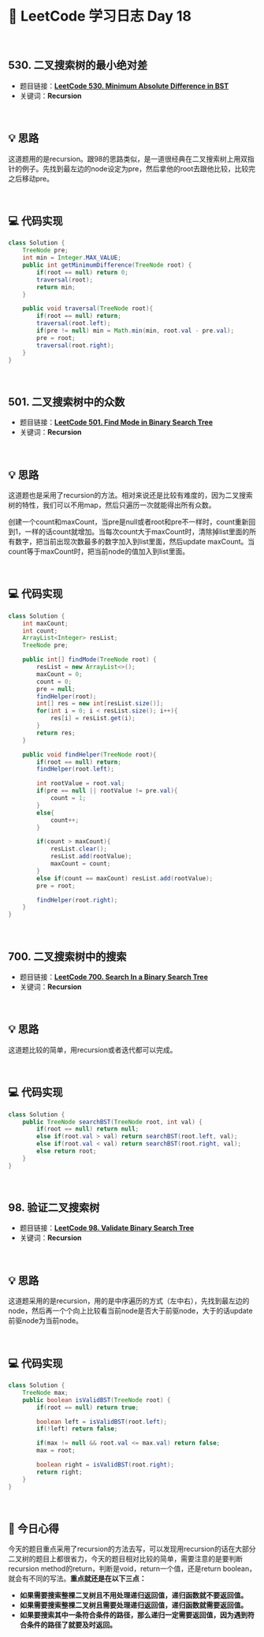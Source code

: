 # 📝 LeetCode 学习日志 Day 18

<br>

## 530. 二叉搜索树的最小绝对差
- 题目链接：[**LeetCode 530. Minimum Absolute Difference in BST**](https://leetcode.com/problems/minimum-absolute-difference-in-bst/)
- 关键词：**Recursion**  

<br>

## 💡 思路
这道题用的是recursion。跟98的思路类似，是一道很经典在二叉搜索树上用双指针的例子。先找到最左边的node设定为pre，然后拿他的root去跟他比较，比较完之后移动pre。

<br>

## 💻 代码实现
```java
class Solution {
    TreeNode pre;
    int min = Integer.MAX_VALUE;
    public int getMinimumDifference(TreeNode root) {
        if(root == null) return 0;
        traversal(root);
        return min;
    }

    public void traversal(TreeNode root){
        if(root == null) return;
        traversal(root.left);
        if(pre != null) min = Math.min(min, root.val - pre.val);
        pre = root;
        traversal(root.right);
    }
}
```

<br>

## 501. 二叉搜索树中的众数
- 题目链接：[**LeetCode 501. Find Mode in Binary Search Tree**](https://leetcode.com/problems/find-mode-in-binary-search-tree/)
- 关键词：**Recursion**

<br>

## 💡 思路
这道题也是采用了recursion的方法。相对来说还是比较有难度的，因为二叉搜索树的特性，我们可以不用map，然后只遍历一次就能得出所有众数。

创建一个count和maxCount，当pre是null或者root和pre不一样时，count重新回到1，一样的话count就增加。当每次count大于maxCount时，清除掉list里面的所有数字，把当前出现次数最多的数字加入到list里面，然后update maxCount。当count等于maxCount时，把当前node的值加入到list里面。


<br>

## 💻 代码实现
```java
class Solution {
    int maxCount;
    int count;
    ArrayList<Integer> resList;
    TreeNode pre;

    public int[] findMode(TreeNode root) {
        resList = new ArrayList<>();
        maxCount = 0; 
        count = 0;
        pre = null;
        findHelper(root);
        int[] res = new int[resList.size()];
        for(int i = 0; i < resList.size(); i++){
            res[i] = resList.get(i);
        }
        return res;
    }

    public void findHelper(TreeNode root){
        if(root == null) return;
        findHelper(root.left);

        int rootValue = root.val;
        if(pre == null || rootValue != pre.val){
            count = 1;
        }
        else{
            count++;
        }

        if(count > maxCount){
            resList.clear();
            resList.add(rootValue);
            maxCount = count;
        }
        else if(count == maxCount) resList.add(rootValue);
        pre = root;

        findHelper(root.right);
    }
}
```

<br>

## 700. 二叉搜索树中的搜索
- 题目链接：[**LeetCode 700. Search In a Binary Search Tree**](https://leetcode.com/problems/search-in-a-binary-search-tree/)
- 关键词：**Recursion**

<br>

## 💡 思路
这道题比较的简单，用recursion或者迭代都可以完成。

<br>

## 💻 代码实现
```java
class Solution {
    public TreeNode searchBST(TreeNode root, int val) {
        if(root == null) return null;
        else if(root.val > val) return searchBST(root.left, val);
        else if(root.val < val) return searchBST(root.right, val);
        else return root;
    }
}
```

<br>

## 98. 验证二叉搜索树
- 题目链接：[**LeetCode 98. Validate Binary Search Tree**](https://leetcode.com/problems/validate-binary-search-tree/)
- 关键词：**Recursion**

<br>

## 💡 思路
这道题采用的是recursion，用的是中序遍历的方式（左中右），先找到最左边的node，然后再一个个向上比较看当前node是否大于前驱node，大于的话update前驱node为当前node。

<br>

## 💻 代码实现
```java
class Solution {
    TreeNode max;
    public boolean isValidBST(TreeNode root) {
        if(root == null) return true;

        boolean left = isValidBST(root.left);
        if(!left) return false;

        if(max != null && root.val <= max.val) return false;
        max = root;

        boolean right = isValidBST(root.right);
        return right; 
    }
}
```

<br>

## 📝 今日心得
今天的题目重点采用了recursion的方法去写，可以发现用recursion的话在大部分二叉树的题目上都很省力，今天的题目相对比较的简单，需要注意的是要判断recursion method的return，判断是void，return一个值，还是return boolean，就会有不同的写法。**重点就还是在以下三点：**

 - **如果需要搜索整棵二叉树且不用处理递归返回值，递归函数就不要返回值。**
 - **如果需要搜索整棵二叉树且需要处理递归返回值，递归函数就需要返回值。**
 - **如果要搜索其中一条符合条件的路径，那么递归一定需要返回值，因为遇到符合条件的路径了就要及时返回。**